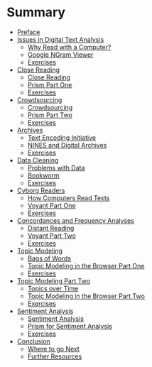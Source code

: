 # Summary

* [Preface](preface.md)
* [Issues in Digital Text Analysis]()
    * [Why Read with a Computer?](issues/why_read_with_a_computer.md)
    * [Google NGram Viewer](issues/google_ngram.md)
    * [Exercises](issues/exercises.md)
* [Close Reading]()
    * [Close Reading](close_reading/close_reading.md)
    * [Prism Part One](close_reading/prism_part_one.md)
    * [Exercises](close_reading/exercises.md)
* [Crowdsourcing]()
    * [Crowdsourcing](crowdsourcing/crowdsourcing.md)
    * [Prism Part Two](crowdsourcing/prism_part_two.md)
    * [Exercises](crowdsourcing/exercises.md)
* [Archives]()
    * [Text Encoding Initiative](archives/tei.md)
    * [NINES and Digital Archives](archives/nines.md)
    * [Exercises](archives/exercises.md)
* [Data Cleaning]()
    * [Problems with Data](data_cleaning/problems_with_data.md)
    * [Bookworm](data_cleaning/bookworm.md)
    * [Exercises](data_cleaning/exercises.md)
* [Cyborg Readers]()
    * [How Computers Read Texts](cyborg_readers/computer_reading.md)
    * [Voyant Part One](cyborg_readers/voyant_part_one.md)
    * [Exercises](cyborg_readers/exercises.md)
* [Concordances and Frequency Analyses]()
    * [Distant Reading](text_analysis/distant_reading.md)
    * [Voyant Part Two](text_analysis/voyant_part_two.md)
    * [Exercises](text_analysis/exercises.md)
* [Topic Modeling]()
    * [Bags of Words](topic_modeling/bags_of_words.md)
    * [Topic Modeling in the Browser Part One](topic_modeling/topic_modeling_part_one.md)
    * [Exercises](topic_modeling/exercises.md)
* [Topic Modeling Part Two]()
    * [Topics over Time](topic_modeling_part_two/topics_over_time.md)
    * [Topic Modeling in the Browser Part Two](topic_modeling_part_two/topic_modeling_part_two.md)
    * [Exercises](topic_modeling_part_two/exercises.md)
* [Sentiment Analysis]()
    * [Sentiment Analysis](sentiment_analysis/sentiment_analysis.md)
    * [Prism for Sentiment Analysis](sentiment_analysis/prism_part_three.md)
    * [Exercises](sentiment_analysis/exercises.md)
* [Conclusion]()
    * [Where to go Next](conclusion/where_to_go.md)
    * [Further Resources](conclusion/resources.md)
